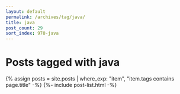 ```yaml
---
layout: default
permalink: /archives/tag/java/
title: java
post_count: 29
sort_index: 970-java
---
```

<h1 class="page-heading">Posts tagged with java</h1>
{% assign posts = site.posts | where_exp: "item", "item.tags contains page.title" -%}
{%- include post-list.html -%}
